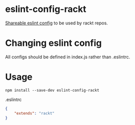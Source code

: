 # eslint-config-rackt

[Shareable eslint config](http://eslint.org/docs/developer-guide/shareable-configs) to be used by rackt repos.

# Changing eslint config

All configs should be defined in index.js rather than .eslintrc.

# Usage

```bs
npm install --save-dev eslint-config-rackt
```

.eslintrc
```json
{
    "extends": "rackt"
}
```
